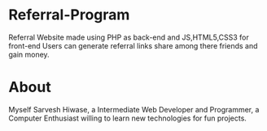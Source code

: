# Referral-Program

Referral Website made using PHP as back-end and JS,HTML5,CSS3 for front-end
Users can generate referral links share among there friends and gain money.

# About 

Myself Sarvesh Hiwase, a Intermediate Web Developer and Programmer, a Computer Enthusiast willing to learn new technologies for fun projects.
